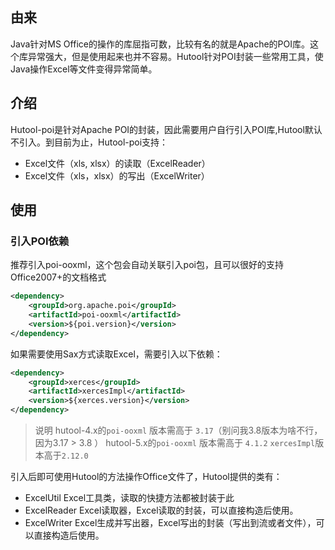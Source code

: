 ## 由来

Java针对MS Office的操作的库屈指可数，比较有名的就是Apache的POI库。这个库异常强大，但是使用起来也并不容易。Hutool针对POI封装一些常用工具，使Java操作Excel等文件变得异常简单。

## 介绍

Hutool-poi是针对Apache POI的封装，因此需要用户自行引入POI库,Hutool默认不引入。到目前为止，Hutool-poi支持：

- Excel文件（xls, xlsx）的读取（ExcelReader）
- Excel文件（xls，xlsx）的写出（ExcelWriter）

## 使用

### 引入POI依赖

推荐引入poi-ooxml，这个包会自动关联引入poi包，且可以很好的支持Office2007+的文档格式

```xml
<dependency>
    <groupId>org.apache.poi</groupId>
    <artifactId>poi-ooxml</artifactId>
    <version>${poi.version}</version>
</dependency>
```

如果需要使用Sax方式读取Excel，需要引入以下依赖：
```xml
<dependency>
    <groupId>xerces</groupId>
    <artifactId>xercesImpl</artifactId>
    <version>${xerces.version}</version>
</dependency>
```

> 说明
> hutool-4.x的`poi-ooxml` 版本需高于 `3.17`（别问我3.8版本为啥不行，因为3.17 > 3.8 ）
> hutool-5.x的`poi-ooxml` 版本需高于 `4.1.2`
> `xercesImpl`版本高于`2.12.0`

引入后即可使用Hutool的方法操作Office文件了，Hutool提供的类有：

- ExcelUtil Excel工具类，读取的快捷方法都被封装于此
- ExcelReader Excel读取器，Excel读取的封装，可以直接构造后使用。
- ExcelWriter Excel生成并写出器，Excel写出的封装（写出到流或者文件），可以直接构造后使用。